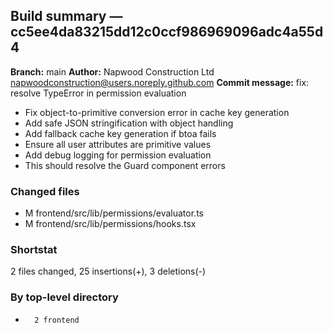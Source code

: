 ## Build summary — cc5ee4da83215dd12c0ccf986969096adc4a55d4

**Branch:** main **Author:** Napwood Construction Ltd <napwoodconstruction@users.noreply.github.com>
**Commit message:** fix: resolve TypeError in permission evaluation

- Fix object-to-primitive conversion error in cache key generation
- Add safe JSON stringification with object handling
- Add fallback cache key generation if btoa fails
- Ensure all user attributes are primitive values
- Add debug logging for permission evaluation
- This should resolve the Guard component errors

### Changed files

- M frontend/src/lib/permissions/evaluator.ts
- M frontend/src/lib/permissions/hooks.tsx

### Shortstat

2 files changed, 25 insertions(+), 3 deletions(-)

### By top-level directory

-       2 frontend
